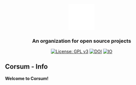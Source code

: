 <div align="center">

<a href="https://github.com/corsum/corsum-info"><img src="logo.png" width="17%"></img></a>
### An organization for open source projects
[![License: GPL v3](https://img.shields.io/badge/License-GPLv3-blue.svg)](https://www.gnu.org/licenses/gpl-3.0)
[![DOI](https://zenodo.org/badge/DOI/10.5281/zenodo.8216963.svg)](https://doi.org/10.5281/zenodo.8216963)
[![IO](https://img.shields.io/badge/sponsor-corsum-blue)](https://github.com/sponsors/corsum)
</div>

 ## Corsum - Info
 **Welcome to Corsum!**
